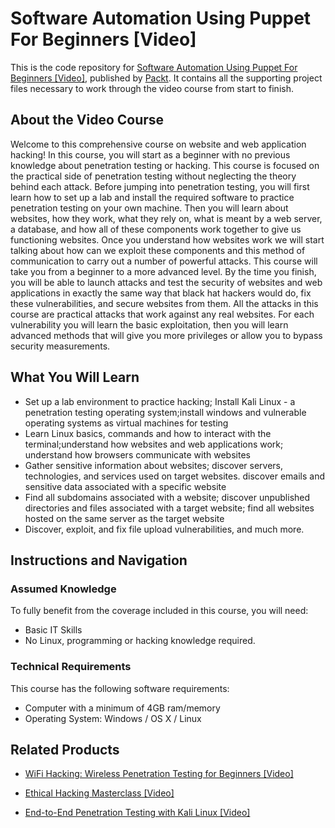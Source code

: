 # Software Automation Using Puppet For Beginners [Video]
This is the code repository for [Software Automation Using Puppet For Beginners [Video]](https://www.packtpub.com/virtualization-and-cloud/software-automation-using-puppet-beginners-video?utm_source=github&utm_medium=repository&utm_campaign=9781789614053), published by [Packt](https://www.packtpub.com/?utm_source=github). It contains all the supporting project files necessary to work through the video course from start to finish.
## About the Video Course
Welcome to this comprehensive course on website and web application hacking! In this course, you will start as a beginner with no previous knowledge about penetration testing or hacking. This course is focused on the practical side of penetration testing without neglecting the theory behind each attack. Before jumping into penetration testing, you will first learn how to set up a lab and install the required software to practice penetration testing on your own machine. Then you will learn about websites, how they work, what they rely on, what is meant by a web server, a database, and how all of these components work together to give us functioning websites. Once you understand how websites work we will start talking about how can we exploit these components and this method of communication to carry out a number of powerful attacks. This course will take you from a beginner to a more advanced level. By the time you finish, you will be able to launch attacks and test the security of websites and web applications in exactly the same way that black hat hackers would do, fix these vulnerabilities, and secure websites from them. All the attacks in this course are practical attacks that work against any real websites. For each vulnerability you will learn the basic exploitation, then you will learn advanced methods that will give you more privileges or allow you to bypass security measurements.

<H2>What You Will Learn</H2>
<DIV class=book-info-will-learn-text>
<UL>
<LI> Set up a lab environment to practice hacking; Install Kali Linux - a penetration testing operating system;install windows and vulnerable operating systems as virtual machines for testing
<LI> Learn Linux basics, commands and how to interact with the terminal;understand how websites and web applications work; understand how browsers communicate with websites
<LI> Gather sensitive information about websites; discover servers, technologies, and services used on target websites. discover emails and sensitive data associated with a specific website
<LI> Find all subdomains associated with a website; discover unpublished directories and files associated with a target website; find all websites hosted on the same server as the target website
<LI> Discover, exploit, and fix file upload vulnerabilities, and much more.
</LI></UL></DIV>

## Instructions and Navigation
### Assumed Knowledge
To fully benefit from the coverage included in this course, you will need:<br/>
<DIV class=book-info-will-learn-text>
<UL>
<LI> Basic IT Skills
<LI> No Linux, programming or hacking knowledge required.
</UL>
<DIV>

### Technical Requirements
This course has the following software requirements:<br/>
<UL>
<LI> Computer with a minimum of 4GB ram/memory
<LI> Operating System: Windows / OS X / Linux
</UL>

## Related Products
* [WiFi Hacking: Wireless Penetration Testing for Beginners [Video]](https://www.packtpub.com/in/application-development/wifi-hacking-wireless-penetration-testing-beginners-video)

* [Ethical Hacking Masterclass [Video]](https://www.packtpub.com/in/networking-and-servers/ethical-hacking-masterclass-video)

* [End-to-End Penetration Testing with Kali Linux [Video]](https://www.packtpub.com/in/networking-and-servers/end-end-penetration-testing-kali-linux-video)
